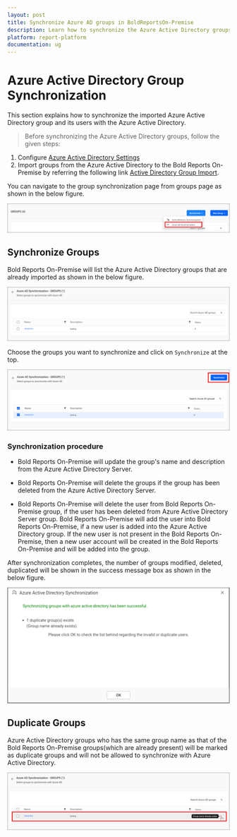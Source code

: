 ```yaml
---
layout: post
title: Synchronize Azure AD groups in BoldReportsOn-Premise
description: Learn how to synchronize the Azure Active Directory groups with the updated group properties in the Bold Reports On-Premise.
platform: report-platform
documentation: ug
---
```


# Azure Active Directory Group Synchronization

This section explains how to synchronize the imported Azure Active Directory group and its users with the Azure Active Directory.

> Before synchronizing the Azure Active Directory groups, follow the given steps:
1. Configure [Azure Active Directory Settings](./../../../../manage-app-settings/azure-active-directory/)
2. Import groups from the Azure Active Directory to the Bold Reports On-Premise by referring the following link [Active Directory Group Import](./../../import-groups/import-azure-active-directory-groups/).

You can navigate to the group synchronization page from groups page as shown in the below figure.

![Azure Active Directory Synchronization Link](/static/assets/on-premise/images/manage-users-and-groups/groups/synchronize-azure-active-directory-groups/Azure-Group-Synchronization-navigation.png)

## Synchronize Groups

Bold Reports On-Premise will list the Azure Active Directory groups that are already imported as shown in the below figure.

![Azure Active Directory Imported group list](/static/assets/on-premise/images/manage-users-and-groups/groups/synchronize-azure-active-directory-groups/Azure-Active-Direcory-Group-list.png)

Choose the groups you want to synchronize and click on `Synchronize` at the top.

![Azure Active Directory Group Synchronize button](/static/assets/on-premise/images/manage-users-and-groups/groups/synchronize-azure-active-directory-groups/Azure-Group-Synchronize-button.png)

### Synchronization procedure

* Bold Reports On-Premise will update the group's name and description from the Azure Active Directory Server.

* Bold Reports On-Premise will delete the groups if the group has been deleted from the Azure Active Directory Server.

* Bold Reports On-Premise will delete the user from Bold Reports On-Premise group, if the user has been deleted from Azure Active Directory Server group. Bold Reports On-Premise will add the user into Bold Reports On-Premise, if a new user is added into the Azure Active Directory group. If the new user is not present in the Bold Reports On-Premise, then a new user account will be created in the Bold Reports On-Premise and will be added into the group.

After synchronization completes, the number of groups modified, deleted, duplicated will be shown in the success message box as shown in the below figure.

![Synchronization confirmation window](/static/assets/on-premise/images/manage-users-and-groups/groups/synchronize-azure-active-directory-groups/Synchronize-azure-group-success-window.png)

## Duplicate Groups

Azure Active Directory groups who has the same group name as that of the Bold Reports  On-Premise groups(which are already present) will be marked as duplicate groups and will not be allowed to synchronize with Azure Active Directory.

![Display Duplicated groups](/static/assets/on-premise/images/manage-users-and-groups/groups/synchronize-azure-active-directory-groups/highlight-duplicate-azure-group.png)